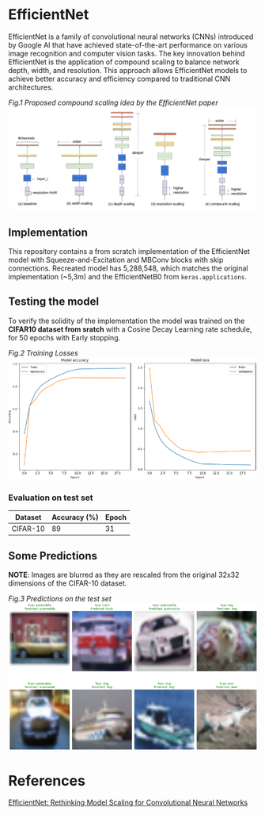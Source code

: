 # EfficientNet
EfficientNet is a family of convolutional neural networks (CNNs) introduced by Google AI that have achieved state-of-the-art performance on various image recognition and computer vision tasks. The key innovation behind EfficientNet is the application of compound scaling to balance network depth, width, and resolution. This approach allows EfficientNet models to achieve better accuracy and efficiency compared to traditional CNN architectures.

*Fig.1 Proposed compound scaling idea by the EfficientNet paper*
![Compound scaling](./readme_images/compound%20scaling.png)

## Implementation
This repository contains a from scratch implementation of the EfficientNet model with Squeeze-and-Excitation and MBConv blocks with skip connections. Recreated model has 5,288,548, which matches the original implementation (~5,3m) and the EfficientNetB0 from `keras.applications`.

## Testing the model
To verify the solidity of the implementation the model was trained on the **CIFAR10 dataset from sratch** with a Cosine Decay Learning rate schedule, for 50 epochs with Early stopping.

*Fig.2 Training Losses*
![Losses](./readme_images/losses.png)

### Evaluation on test set
| Dataset   | Accuracy (%) | Epoch |
|-----------|--------------|-------|
| CIFAR-10  | 89           | 31    |


## Some Predictions
**NOTE**: Images are blurred as they are rescaled from the original 32x32 dimensions of the CIFAR-10 dataset.

*Fig.3 Predictions on the test set*
![Predictions](./readme_images/predictions.png)


# References
[EfficientNet: Rethinking Model Scaling for Convolutional Neural Networks](https://arxiv.org/abs/1905.11946)

